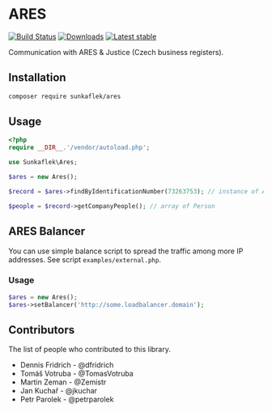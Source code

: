 # ARES 

[![Build Status](https://badgen.net/github/checks/webnazakazku/ares/master?cache=300)](https://github.com/webnazakazku/ares/actions)
[![Downloads](https://badgen.net/packagist/dm/webnazakazku/ares)](https://packagist.org/packages/webnazakazku/ares)
[![Latest stable](https://badgen.net/packagist/v/webnazakazku/ares)](https://packagist.org/packages/webnazakazku/ares)

Communication with ARES & Justice (Czech business registers).

## Installation

```sh
composer require sunkaflek/ares
```

## Usage

```php
<?php
require __DIR__.'/vendor/autoload.php';

use Sunkaflek\Ares;

$ares = new Ares();

$record = $ares->findByIdentificationNumber(73263753); // instance of AresRecord

$people = $record->getCompanyPeople(); // array of Person
```

## ARES Balancer

You can use simple balance script to spread the traffic among more IP addresses. See script `examples/external.php`.

### Usage

```php
$ares = new Ares();
$ares->setBalancer('http://some.loadbalancer.domain');
```

## Contributors

The list of people who contributed to this library.

 - Dennis Fridrich - @dfridrich
 - Tomáš Votruba - @TomasVotruba
 - Martin Zeman - @Zemistr
 - Jan Kuchař - @jkuchar
 - Petr Parolek - @petrparolek
